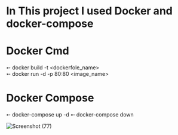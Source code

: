 # In This project I used Docker and docker-compose
# Docker Cmd
➵ docker build -t <name> <dockerfole_name> <br>
➵ docker run  -d -p 80:80  <image_name>
# Docker Compose 
➵ docker-compose up -d
➵ docker-compose down

![Screenshot (77)](https://github.com/Rahulrajak1710/RahulPortfolio/assets/67949307/235d7287-335f-49e8-b7e5-42be234a45cc)
